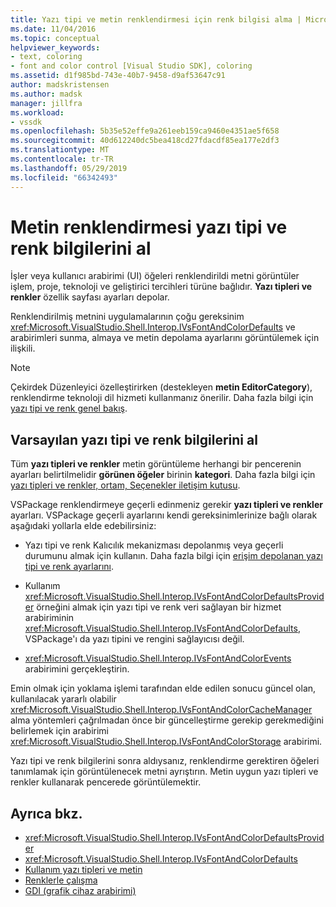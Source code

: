 ```yaml
---
title: Yazı tipi ve metin renklendirmesi için renk bilgisi alma | Microsoft Docs
ms.date: 11/04/2016
ms.topic: conceptual
helpviewer_keywords:
- text, coloring
- font and color control [Visual Studio SDK], coloring
ms.assetid: d1f985bd-743e-40b7-9458-d9af53647c91
author: madskristensen
ms.author: madsk
manager: jillfra
ms.workload:
- vssdk
ms.openlocfilehash: 5b35e52effe9a261eeb159ca9460e4351ae5f658
ms.sourcegitcommit: 40d612240dc5bea418cd27fdacdf85ea177e2df3
ms.translationtype: MT
ms.contentlocale: tr-TR
ms.lasthandoff: 05/29/2019
ms.locfileid: "66342493"
---
```

# <a name="get-font-and-color-information-for-text-colorization"></a>Metin renklendirmesi yazı tipi ve renk bilgilerini al
İşler veya kullanıcı arabirimi (UI) öğeleri renklendirildi metni görüntüler işlem, proje, teknoloji ve geliştirici tercihleri türüne bağlıdır. **Yazı tipleri ve renkler** özellik sayfası ayarları depolar.

 Renklendirilmiş metnini uygulamalarının çoğu gereksinim <xref:Microsoft.VisualStudio.Shell.Interop.IVsFontAndColorDefaults> ve arabirimleri sunma, almaya ve metin depolama ayarlarını görüntülemek için ilişkili.

> [!NOTE]
> Çekirdek Düzenleyici özelleştirirken (destekleyen **metin EditorCategory**), renklendirme teknoloji dil hizmeti kullanmanız önerilir. Daha fazla bilgi için [yazı tipi ve renk genel bakış](../extensibility/font-and-color-overview.md).

## <a name="get-default-font-and-color-information"></a>Varsayılan yazı tipi ve renk bilgilerini al
 Tüm **yazı tipleri ve renkler** metin görüntüleme herhangi bir pencerenin ayarları belirtilmelidir **görünen öğeler** birinin **kategori**. Daha fazla bilgi için [yazı tipleri ve renkler, ortam, Seçenekler iletişim kutusu](../ide/reference/fonts-and-colors-environment-options-dialog-box.md).

VSPackage renklendirmeye geçerli edinmeniz gerekir **yazı tipleri ve renkler** ayarları. VSPackage geçerli ayarlarını kendi gereksinimlerinize bağlı olarak aşağıdaki yollarla elde edebilirsiniz:

- Yazı tipi ve renk Kalıcılık mekanizması depolanmış veya geçerli durumunu almak için kullanın. Daha fazla bilgi için [erişim depolanan yazı tipi ve renk ayarlarını](../extensibility/accessing-stored-font-and-color-settings.md).

- Kullanım <xref:Microsoft.VisualStudio.Shell.Interop.IVsFontAndColorDefaultsProvider> örneğini almak için yazı tipi ve renk veri sağlayan bir hizmet arabiriminin <xref:Microsoft.VisualStudio.Shell.Interop.IVsFontAndColorDefaults>, VSPackage'ı da yazı tipini ve rengini sağlayıcısı değil.

- <xref:Microsoft.VisualStudio.Shell.Interop.IVsFontAndColorEvents> arabirimini gerçekleştirin.

Emin olmak için yoklama işlemi tarafından elde edilen sonucu güncel olan, kullanılacak yararlı olabilir <xref:Microsoft.VisualStudio.Shell.Interop.IVsFontAndColorCacheManager> alma yöntemleri çağrılmadan önce bir güncelleştirme gerekip gerekmediğini belirlemek için arabirimi <xref:Microsoft.VisualStudio.Shell.Interop.IVsFontAndColorStorage> arabirimi.

Yazı tipi ve renk bilgilerini sonra aldıysanız, renklendirme gerektiren öğeleri tanımlamak için görüntülenecek metni ayrıştırın. Metin uygun yazı tipleri ve renkler kullanarak pencerede görüntülemektir.

## <a name="see-also"></a>Ayrıca bkz.

- <xref:Microsoft.VisualStudio.Shell.Interop.IVsFontAndColorDefaultsProvider>
- <xref:Microsoft.VisualStudio.Shell.Interop.IVsFontAndColorDefaults>
- [Kullanım yazı tipleri ve metin](/dotnet/framework/winforms/advanced/using-fonts-and-text)
- [Renklerle çalışma](/cpp/windows/working-with-color-image-editor-for-icons)
- [GDI (grafik cihaz arabirimi)](https://msdn.microsoft.com/library/7e1d4540-bb2e-4257-8eee-eee376acba83)